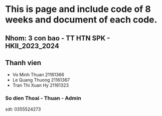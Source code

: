 # This is page and include code of 8 weeks and document of each code.

## Nhom: 3 con bao - TT HTN SPK - HKII_2023_2024

## Thanh vien
- Vo Minh Thuan       21161366
- Le Quang Thuong     21161367 
- Tran Thi Xuan Hy    21161323 

### So dien Thoai - Thuan - Admin
sdt: 0355524273 
